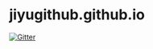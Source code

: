 # jiyugithub.github.io

[![Gitter](https://badges.gitter.im/ApocalypseBlog/Apocalypse.svg)](https://gitter.im/ApocalypseBlog/Apocalypse?utm_source=badge&utm_medium=badge&utm_campaign=pr-badge&utm_content=badge)